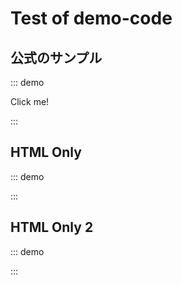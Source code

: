 # Test of demo-code

## 公式のサンプル

::: demo
<div @click="onClick">Click me!</div>

<script>
export default {
  methods: {
    onClick: () => { window.alert(1) },
  },
}
</script>
:::

## HTML Only

::: demo
<html>
<head>
  <meta charset="UTF-8">
  <meta name="viewport" content="width=device-width, initial-scale=1.0">
  <script src="https://cdn.jsdelivr.net/npm/shogi-player/dist/shogi-player-wc.min.js"></script>
</head>
<body>
  <shogi-player-wc/>
</body>
</html>
:::

## HTML Only 2

::: demo
<head>
<script src="https://cdn.jsdelivr.net/npm/shogi-player/dist/shogi-player-wc.min.js"></script>
</head>
<shogi-player-wc/>
:::

